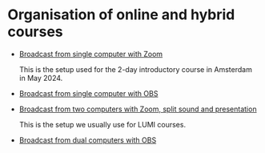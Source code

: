 # Organisation of online and hybrid courses

-   [Broadcast from single computer with Zoom](01_Single_computer_Zoom.md)

    This is the setup used for the 2-day introductory course in Amsterdam in May 2024.

-   [Broadcast from single computer with OBS](02_Single_computer_OBS.md)

-   [Broadcast from two computers with Zoom, split sound and presentation](03_Dual_computers_split_Zoom.md)

    This is the setup we usually use for LUMI courses.

-   [Broadcast from dual computers with OBS](04_Dual_computers_OBS.md)  

